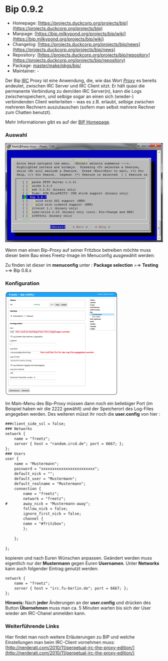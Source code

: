 # Bip 0.9.2
 - Homepage: [https://projects.duckcorp.org/projects/bip](https://projects.duckcorp.org/projects/bip)
 - Manpage: [https://bip.milkypond.org/projects/bip/wiki](https://bip.milkypond.org/projects/bip/wiki)
 - Changelog: [https://projects.duckcorp.org/projects/bip/news](https://projects.duckcorp.org/projects/bip/news)
 - Repository: [https://projects.duckcorp.org/projects/bip/repository](https://projects.duckcorp.org/projects/bip/repository)
 - Package: [master/make/pkgs/bip/](https://github.com/Freetz-NG/freetz-ng/tree/master/make/pkgs/bip/)
 - Maintainer: -

Der Bip
[IRC](http://de.wikipedia.org/wiki/Internet_Relay_Chat)
Proxy ist eine Anwendung, die, wie das Wort
*[Proxy](http://de.wikipedia.org/wiki/Proxy_(Rechnernetz))*
es bereits andeutet, zwischen IRC Server und IRC Client sitzt. Er hält
quasi die permanente Verbindung zu dem/den IRC Server(n), kann die Logs
zwischenspeichern, und selbige sogar an einen sich (wieder-)
verbindenden Client weiterleiten - was es z.B. erlaubt, selbige zwischen
mehreren Rechnern auszutauschen (sofern man selbst mehrere Rechner zum
Chatten benutzt).

Mehr Informationen gibt es auf der [BIP
Homepage](http://bip.milkypond.org/).

### Auswahl

[![Menuconfig](../screenshots/212_md.png)](../screenshots/212.png)

Wenn man einen Bip-Proxy auf seiner Fritzbox betreiben möchte muss
dieser beim Bau eines Freetz-Image im Menuconfig ausgewählt werden:

Zu finden ist dieser im **menuconfig** unter : **Package selection** =⇒
**Testing** =⇒ Bip 0.8.x


### Konfiguration

[![Menu in der Fritzbox](../screenshots/213_md.png)](../screenshots/213.png)

Im Main-Menu des Bip-Proxy müssen dann noch ein beliebiger Port (im
Beispiel haben wir die 2222 gewählt) und der Speicherort des Log-Files
angegeben werden. Des weiteren müsst ihr noch die **user.config** von
hier :

```
###client_side_ssl = false;
### Networks
network {
    name = "freetz";
    server { host = "random.ircd.de"; port = 6667; };
};
### Users
user {
    name = "Mustermann";
    password = "xxxxxxxxxxxxxxxxxxxxxxxx";
    default_nick = "";
    default_user = "Mustermann";
    default_realname = "Mustermann";
    connection {
        name = "freetz";
        network = "freetz";
#       away_nick = "Mustermann-away";
        follow_nick = false;
        ignore_first_nick = false;
        channel {
        name = "#fritzbox";
        };

    };

};
```

kopieren und nach Euren Wünschen anpassen. Geändert werden muss
eigentlich nur der **Mustermann** gegen Euren **Usernamen**. Unter
**Networks** kann auch folgender Eintrag genutzt werden:

```
network {
    name = "freetz";
    server { host = "irc.fu-berlin.de"; port = 6667; };
};
```

**Hinweis:** Nach **jeder** Änderungen an der **user.config** und
drücken des Button **Übernehmen** muss man ca. 5 Minuten warten bis sich
der User wieder am IRC-Chanel anmelden kann.

### Weiterführende Links

Hier findet man noch weitere Erläuterungen zu BIP und welche
Einstellungen man beim IRC-Client vornehmen muss:
[http://nerderati.com/2010/11/perpetual-irc-the-proxy-edition/](http://nerderati.com/2010/11/perpetual-irc-the-proxy-edition/)

